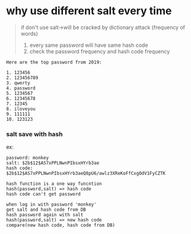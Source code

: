 # why use different salt every time
> if don't use salt->will be cracked by dictionary attack (frequency of words)
>1. every same password will have same hash code
>2. check the password frequency and hash code frequency
```
Here are the top password from 2019:

1. 123456
2. 123456789
3. qwerty
4. password
5. 1234567
6. 12345678
7. 12345
8. iloveyou
9. 111111
10. 123123
```
### salt save with hash
ex:
```
password: monkey
salt: $2b$12$AS7xPPLNwnPIbsxHYrb3ae
hash code: $2b$12$AS7xPPLNwnPIbsxHYrb3aeQ8pU6/awlz3XReKoFfCxgOdV1FyCZTK

hash function is a one way funcntion
hash(password,salt) => hash code
hash code can't get password

when log in with password 'monkey'
get salt and hash code from DB
hash password again with salt
hash(password,salt) => new hash code
compare(new hash code, hash code from DB)
```
